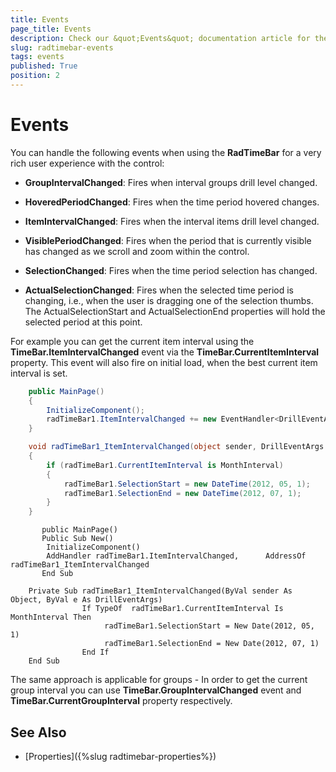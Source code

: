 ```yaml
---
title: Events
page_title: Events
description: Check our &quot;Events&quot; documentation article for the RadTimeBar {{ site.framework_name }} control.
slug: radtimebar-events
tags: events
published: True
position: 2
---
```


# Events

You can handle the following events when using the __RadTimeBar__ for a very rich user experience with the control:

* __GroupIntervalChanged__: Fires when interval groups drill level changed.

* __HoveredPeriodChanged__: Fires when the time period hovered changes.

* __ItemIntervalChanged__: Fires when the interval items drill level changed. 

* __VisiblePeriodChanged__: Fires when the period that is currently visible has changed as we scroll and zoom within the control.

* __SelectionChanged__: Fires when the time period selection has changed.

* __ActualSelectionChanged__: Fires when the selected time period is changing, i.e., when the user is dragging one of the selection thumbs. The ActualSelectionStart and ActualSelectionEnd properties will hold the selected period at this point.

For example you can get the current item interval using the __TimeBar.ItemIntervalChanged__ event via the __TimeBar.CurrentItemInterval__ property.
This event will also fire on initial load, when the best current item interval is set.

```C#
	public MainPage()
	{
		InitializeComponent();
		radTimeBar1.ItemIntervalChanged += new EventHandler<DrillEventArgs>(radTimeBar1_ItemIntervalChanged);
	}

	void radTimeBar1_ItemIntervalChanged(object sender, DrillEventArgs e)
	{
		if (radTimeBar1.CurrentItemInterval is MonthInterval)
		{
			radTimeBar1.SelectionStart = new DateTime(2012, 05, 1);
			radTimeBar1.SelectionEnd = new DateTime(2012, 07, 1);
		}
	}
```
```VB.NET
	   public MainPage()
	   Public Sub New()
		InitializeComponent()
		AddHandler radTimeBar1.ItemIntervalChanged,      AddressOf radTimeBar1_ItemIntervalChanged
	   End Sub
	
	Private Sub radTimeBar1_ItemIntervalChanged(ByVal sender As Object, ByVal e As DrillEventArgs)
				If TypeOf  radTimeBar1.CurrentItemInterval Is MonthInterval Then
					 radTimeBar1.SelectionStart = New Date(2012, 05, 1)
					 radTimeBar1.SelectionEnd = New Date(2012, 07, 1)
				End If
	End Sub
```


The same approach is applicable for groups - In order to get the current group interval you can use __TimeBar.GroupIntervalChanged__ event and __TimeBar.CurrentGroupInterval__ property respectively.
      
## See Also

* [Properties]({%slug radtimebar-properties%})